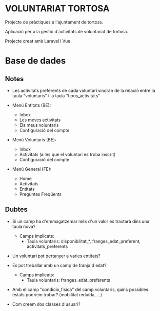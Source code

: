 # VOLUNTARIAT TORTOSA

Projecte de pràctiques a l'ajuntament de tortosa.

Aplicació per a la gestió d'activitats de voluntariat de tortosa.

Projecte creat amb Laravel i Vue.

# Base de dades
## Notes

- Les activitats preferents de cada voluntari vindràn de la relació entre la taula "voluntaris" i la taula "tipus_activitats"

- Menú Entitats (BE):
    - Inbox
    - Les meves activitats
    - Els meus voluntaris
    - Configuració del compte

- Menú Voluntaris (BE):
    - Inbox
    - Activitats (a les que el voluntari es troba inscrit)
    - Configuració del compte

- Menú General (FE):
    - Home
    - Activitats
    - Entitats
    - Preguntes Freqüents

## Dubtes

- Si un camp ha d'emmagatzemar més d'un valor es tractarà dins una taula nova?
    - Camps implicats:
        - Taula voluntaris: disponibilitat_*, franges_edat_preferent, activitats_preferents

- Un voluntari pot pertanyer a varies entitats?

- Es pot treballar amb un camp de franja d'edat?
    - Camps implicats:
        - Taula voluntaris: franges_edat_preferents

- Amb el camp "condicio_fisica" del camp voluntaris, quins possibles estats podriem trobar? (mobilitat reduïda, ...)

- Com creem dos classes d'usuari?

